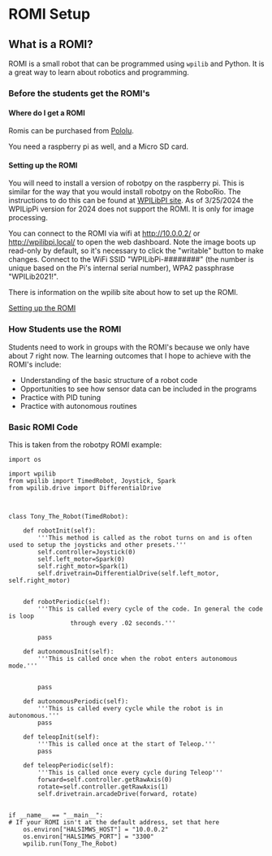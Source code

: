 # ROMI Setup

## What is a ROMI?

ROMI is a small robot that can be programmed using ```wpilib``` and Python. 
It is a great way to learn about robotics and programming.

### Before the students get the ROMI's

#### Where do I get a ROMI

Romis can be purchased from [Pololu](https://www.pololu.com/category/203/romi-chassis-kits).

You need a raspberry pi as well, and a Micro SD card.


#### Setting up the ROMI

You will need to install a version of robotpy on the raspberry pi. This is similar for the
way that you would install robotpy on the RoboRio. The instructions to do this can be found 
at  [WPILibPI site](https://github.com/wpilibsuite/WPILibPi/releases). As of 3/25/2024 the 
WPILipPi version for 2024 does not support the ROMI. It is only for image processing.



You can connect to the ROMI via wifi at  http://10.0.0.2/ or http://wpilibpi.local/ to 
open the web dashboard. Note the image boots up read-only by default, so it's necessary 
to click the "writable" button to make changes. Connect to the WiFi SSID "WPILibPi-########" 
(the number is unique based on the Pi's internal serial number), WPA2 passphrase "WPILib2021!". 

There is information on the wpilib site about how to set up the ROMI.

[Setting up the ROMI](https://docs.wpilib.org/en/stable/docs/romi-robot/index.html)

### How Students use the ROMI

Students need to work in groups with the ROMI's because we only have about 7 right now.
The learning outcomes that I hope to achieve with the ROMI's include:

* Understanding of the basic structure of a robot code
* Opportunities to see how sensor data can be included in the programs
* Practice with PID tuning
* Practice with autonomous routines

### Basic ROMI Code

This is taken from the robotpy ROMI example:

```{python}
import os

import wpilib
from wpilib import TimedRobot, Joystick, Spark
from wpilib.drive import DifferentialDrive



class Tony_The_Robot(TimedRobot):

    def robotInit(self):
        '''This method is called as the robot turns on and is often used to setup the joysticks and other presets.'''
        self.controller=Joystick(0)
        self.left_motor=Spark(0)
        self.right_motor=Spark(1)
        self.drivetrain=DifferentialDrive(self.left_motor, self.right_motor)


    def robotPeriodic(self):
        '''This is called every cycle of the code. In general the code is loop
                 through every .02 seconds.'''

        pass

    def autonomousInit(self):
        '''This is called once when the robot enters autonomous mode.'''


        pass

    def autonomousPeriodic(self):
        '''This is called every cycle while the robot is in autonomous.'''
        pass

    def teleopInit(self):
        '''This is called once at the start of Teleop.'''
        pass

    def teleopPeriodic(self):
        '''This is called once every cycle during Teleop'''
        forward=self.controller.getRawAxis(0)
        rotate=self.controller.getRawAxis(1)
        self.drivetrain.arcadeDrive(forward, rotate)


if __name__ == "__main__":
# If your ROMI isn't at the default address, set that here
    os.environ["HALSIMWS_HOST"] = "10.0.0.2"
    os.environ["HALSIMWS_PORT"] = "3300"
    wpilib.run(Tony_The_Robot)

```



